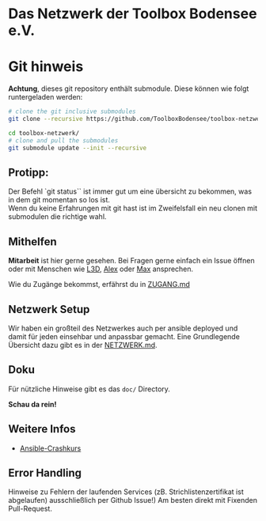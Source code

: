  Das Netzwerk der Toolbox Bodensee e.V.
==============================

# Git hinweis

**Achtung**, dieses git repository enthält submodule. Diese können wie folgt runtergeladen werden:

```bash
# clone the git inclusive submodules
git clone --recursive https://github.com/ToolboxBodensee/toolbox-netzwerk.git

cd toolbox-netzwerk/
# clone and pull the submodules
git submodule update --init --recursive
```

## Protipp:
Der Befehl  `git status`` ist immer gut um eine übersicht zu bekommen, was in dem git momentan so los ist.<br/>
Wenn du keine Erfahrungen mit git hast ist im Zweifelsfall ein neu clonen mit submodulen die richtige wahl.


 Mithelfen
------------

**Mitarbeit** ist hier gerne gesehen. Bei Fragen gerne einfach ein Issue öffnen oder mit Menschen wie [L3D](https://chaos.social/@l3d), [Alex](https://github.com/Devil0000) oder [Max](https://github.com/maxbachmann) ansprechen.

Wie du Zugänge bekommst, erfährst du in [ZUGANG.md](https://github.com/ToolboxBodensee/toolbox-netzwerk/blob/master/doc/ZUGANG.md)

 Netzwerk Setup
------------------
Wir haben ein großteil des Netzwerkes auch per ansible deployed und damit für jeden einsehbar und anpassbar gemacht.
Eine Grundlegende Übersicht dazu gibt es in der [NETZWERK.md](https://github.com/ToolboxBodensee/toolbox-netzwerk/blob/master/doc/NETZWERK.md).

 Doku
------
Für nützliche Hinweise gibt es das ``doc/`` Directory.

**Schau da rein!** 

 Weitere Infos
----------------

* [Ansible-Crashkurs](https://media.ccc.de/v/gpn16-7574-ansible_crashkurs)

 Error Handling
-------------------------
Hinweise zu Fehlern der laufenden Services (zB. Strichlistenzertifikat ist abgelaufen) ausschließlich per Github Issue!)
Am besten direkt mit Fixenden Pull-Request.
